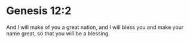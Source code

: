# Genesis 12:2

And I will make of you a great nation, and I will bless you and make your name great, so that you will be a blessing.

